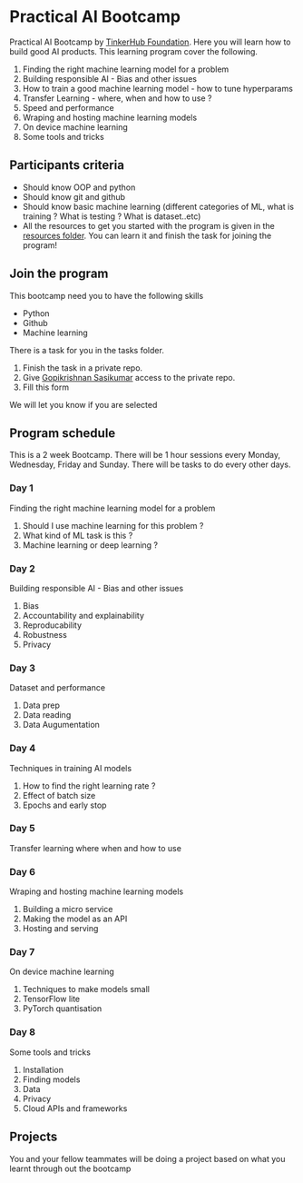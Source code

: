 # Practical AI Bootcamp

Practical AI Bootcamp by [TinkerHub Foundation](https://tinkerhub.org). Here you will learn how to build good AI products. This learning program cover the following.

1. Finding the right machine learning model for a problem
2. Building responsible AI - Bias and other issues
3. How to train a good machine learning model - how to tune hyperparams
4. Transfer Learning - where, when and how to use ?
5. Speed and performance
6. Wraping and hosting machine learning models
7. On device machine learning
8. Some tools and tricks

## Participants criteria

- Should know OOP and python
- Should know git and github
- Should know basic machine learning (different categories of ML, what is training ? What is testing ? What is dataset..etc)
- All the resources to get you started with the program is given in the [resources folder](https://github.com/tinkerhub-org/Practical-AI-Bootcamp/tree/main/Resources). You can learn it and finish the task for joining the program!

## Join the program

This bootcamp need you to have the following skills
- Python
- Github
- Machine learning

There is a task for you in the tasks folder. 
1. Finish the task in a private repo.
2. Give [Gopikrishnan Sasikumar](https://github.com/GopikrishnanSasikumar) access to the private repo.
3. Fill this form 

We will let you know if you are selected

## Program schedule
This is a 2 week Bootcamp. There will be 1 hour sessions every Monday, Wednesday, Friday and Sunday. There will be tasks to do every other days. 

### Day 1
Finding the right machine learning model for a problem

1. Should I use machine learning for this problem ?
2. What kind of ML task is this ?
3. Machine learning or deep learning ?

### Day 2
Building responsible AI - Bias and other issues

1. Bias
2. Accountability and explainability
3. Reproducability
4. Robustness
5. Privacy

### Day 3
Dataset and performance 

1. Data prep
2. Data reading
3. Data Augumentation

### Day 4
Techniques in training AI models

1. How to find the right learning rate ?
2. Effect of batch size
3. Epochs and early stop

### Day 5
Transfer learning where when and how to use


### Day 6
Wraping and hosting machine learning models

1. Building a micro service
2. Making the model as an API
3. Hosting and serving

### Day 7
On device machine learning

1. Techniques to make models small
2. TensorFlow lite
3. PyTorch quantisation

### Day 8
Some tools and tricks

1. Installation
2. Finding models
3. Data
4. Privacy
5. Cloud APIs and frameworks

## Projects
You and your fellow teammates will be doing a project based on what you learnt through out the bootcamp

